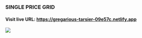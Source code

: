 ### SINGLE PRICE GRID
#### Visit live URL: https://gregarious-tarsier-09e57c.netlify.app
<a href="https://gregarious-tarsier-09e57c.netlify.app"><img src="https://user-images.githubusercontent.com/109923493/226165795-bedb7cb2-9097-460b-b294-ece11dd7d564.png"></a>

